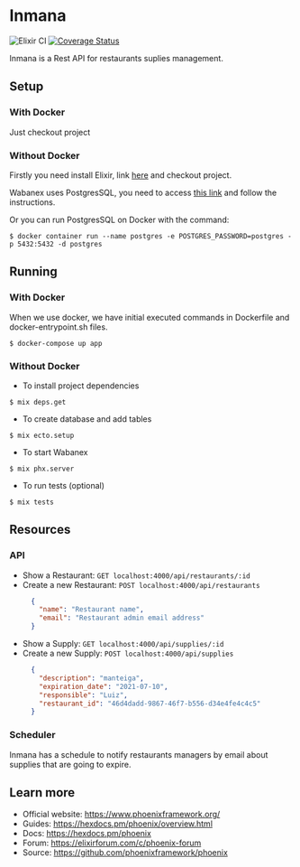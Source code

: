 # Inmana

![Elixir CI](https://github.com/luizlopes/inmana/workflows/Elixir%20CI/badge.svg) 
[![Coverage Status](https://coveralls.io/repos/github/luizlopes/inmana/badge.svg?branch=main)](https://coveralls.io/github/luizlopes/inmana?branch=main)

Inmana is a Rest API for restaurants suplies management.

## Setup

### With Docker

  Just checkout project

### Without Docker

  Firstly you need install Elixir, link [here](https://elixir-lang.org/install.html) and checkout project.

  Wabanex uses PostgresSQL, you need to access [this link](https://www.postgresql.org/download/) and follow the instructions.

  Or you can run PostgresSQL on Docker with the command:
  ```
  $ docker container run --name postgres -e POSTGRES_PASSWORD=postgres -p 5432:5432 -d postgres
  ```

## Running

### With Docker
  When we use docker, we have initial executed commands in Dockerfile and docker-entrypoint.sh files.

  ```
  $ docker-compose up app
  ```

### Without Docker

  * To install project dependencies
  ```
  $ mix deps.get
  ```

  * To create database and add tables
  ```
  $ mix ecto.setup
  ```

  * To start Wabanex
  ```
  $ mix phx.server
  ```

  * To run tests (optional)
  ```
  $ mix tests
  ```

## Resources

### API
* Show a Restaurant: `GET localhost:4000/api/restaurants/:id`
* Create a new Restaurant: `POST localhost:4000/api/restaurants`
  ```json
    { 
      "name": "Restaurant name",
      "email": "Restaurant admin email address"
    }
  ```
* Show a Supply: `GET localhost:4000/api/supplies/:id`
* Create a new Supply: `POST localhost:4000/api/supplies`
  ```json
    {
      "description": "manteiga",
      "expiration_date": "2021-07-10",
      "responsible": "Luiz",
      "restaurant_id": "46d4dadd-9867-46f7-b556-d34e4fe4c4c5"
    }
  ```

### Scheduler
Inmana has a schedule to notify restaurants managers by email about supplies that are going to expire.

## Learn more

  * Official website: https://www.phoenixframework.org/
  * Guides: https://hexdocs.pm/phoenix/overview.html
  * Docs: https://hexdocs.pm/phoenix
  * Forum: https://elixirforum.com/c/phoenix-forum
  * Source: https://github.com/phoenixframework/phoenix
